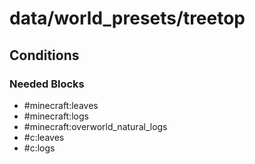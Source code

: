 # data/world_presets/treetop  
  
## Conditions  
  
### Needed Blocks  
  * #minecraft:leaves
  * #minecraft:logs
  * #minecraft:overworld_natural_logs
  * #c:leaves
  * #c:logs
  

